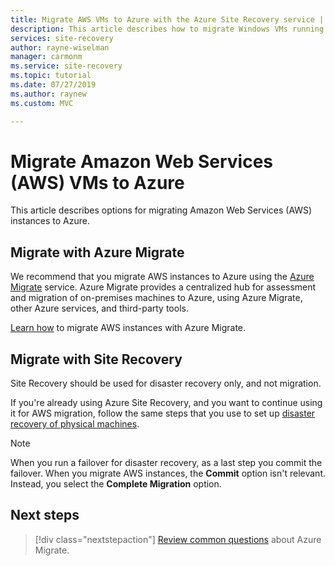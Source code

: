 ```yaml
---
title: Migrate AWS VMs to Azure with the Azure Site Recovery service | Microsoft Docs
description: This article describes how to migrate Windows VMs running in Amazon Web Services (AWS) to Azure using Azure Site Recovery.
services: site-recovery
author: rayne-wiselman
manager: carmonm
ms.service: site-recovery
ms.topic: tutorial
ms.date: 07/27/2019
ms.author: raynew
ms.custom: MVC

---
```

# Migrate Amazon Web Services (AWS) VMs to Azure

This article describes options for migrating Amazon Web Services (AWS) instances to Azure.

## Migrate with Azure Migrate

We recommend that you migrate AWS instances to Azure using the [Azure Migrate](../migrate/migrate-services-overview.md) service. Azure Migrate provides a centralized hub for assessment and migration of on-premises machines to Azure, using Azure Migrate, other Azure services, and third-party tools.

[Learn how](../migrate/tutorial-migrate-aws-virtual-machines.md) to migrate AWS instances with Azure Migrate. 


## Migrate with Site Recovery

Site Recovery should be used for disaster recovery only, and not migration.

If you're already using Azure Site Recovery, and you want to continue using it for AWS migration, follow the same steps that you use to set up [disaster recovery of physical machines](physical-azure-disaster-recovery.md).


> [!NOTE]
> When you run a failover for disaster recovery, as a last step you commit the failover. When you migrate AWS instances, the **Commit** option isn't relevant. Instead, you select the **Complete Migration** option. 

## Next steps

> [!div class="nextstepaction"]
> [Review common questions](../migrate/resources-faq.md) about Azure Migrate.
